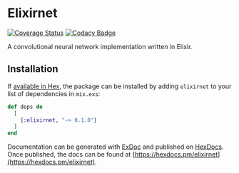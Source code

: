 # Elixirnet
[![Coverage Status](https://coveralls.io/repos/github/mjftw/elixirnet/badge.svg?branch=main)](https://coveralls.io/github/mjftw/elixirnet?branch=main)
[![Codacy Badge](https://app.codacy.com/project/badge/Grade/695657fa2e52429e8a39889a8ae24033)](https://www.codacy.com/gh/mjftw/elixirnet/dashboard?utm_source=github.com&amp;utm_medium=referral&amp;utm_content=mjftw/elixirnet&amp;utm_campaign=Badge_Grade)

A convolutional neural network implementation written in Elixir.

## Installation

If [available in Hex](https://hex.pm/docs/publish), the package can be installed
by adding `elixirnet` to your list of dependencies in `mix.exs`:

```elixir
def deps do
  [
    {:elixirnet, "~> 0.1.0"}
  ]
end
```

Documentation can be generated with [ExDoc](https://github.com/elixir-lang/ex_doc)
and published on [HexDocs](https://hexdocs.pm). Once published, the docs can
be found at [https://hexdocs.pm/elixirnet](https://hexdocs.pm/elixirnet).


